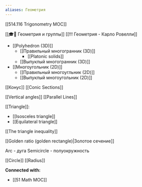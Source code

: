 ```yaml
---
aliases: Геометрия
---
```


[[514.116 Trigonometry MOC]]



[[🎓🍂 Геометрия и группы]]
[[!!! Геометрия - Карло Ровелли]]

- [[Polyhedron (3D)]]
    - [[Правильный многогранник (3D)]]
        - [[Platonic solids]]
    - [[Выпуклый многогранник (3D)]]
- [[Многоугольник (2D)]]
    - [[Правильный многоугльник (2D)]]
    - [[Выпуклый многоугольник (2D)]]


[[Конус]]
[[Conic Sections]]

[[Vertical angles]]
[[Parallel Lines]]

[[Triangle]]:
- [[Isosceles triangle]]
- [[Equilateral triangle]]

[[The triangle inequality]]

[[Golden ratio (golden rectangle)|Золотое сечение]]


Arc - дуга
Semicircle - полуокружность

[[Circle]]
    [[Radius]]




**Connected with:**
- [[51 Math MOC]]


